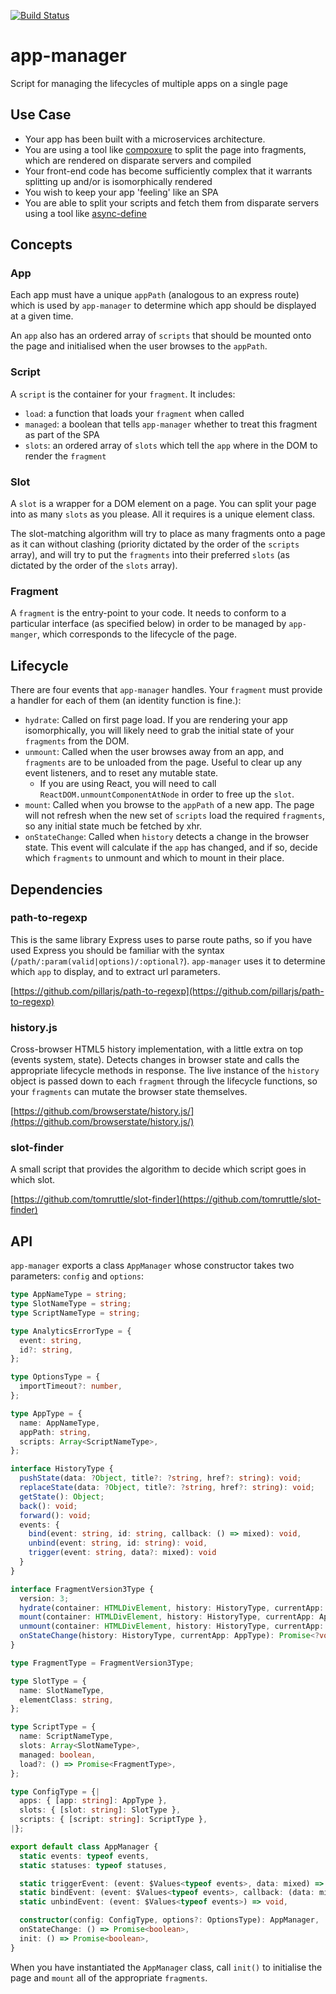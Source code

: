 [![Build Status](https://travis-ci.org/tomruttle/app-manager.svg?branch=master)](https://travis-ci.org/tomruttle/app-manager)

# app-manager

Script for managing the lifecycles of multiple apps on a single page

## Use Case

  * Your app has been built with a microservices architecture.
  * You are using a tool like [compoxure](https://github.com/tes/compoxure) to split the page into fragments, which are rendered on disparate servers and compiled
  * Your front-end code has become sufficiently complex that it warrants splitting up and/or is isomorphically rendered
  * You wish to keep your app 'feeling' like an SPA
  * You are able to split your scripts and fetch them from disparate servers using a tool like [async-define](https://github.com/tes/async-define)

## Concepts

### App

Each app must have a unique `appPath` (analogous to an express route) which is used by `app-manager` to determine which app should be displayed at a given time.

An `app` also has an ordered array of `scripts` that should be mounted onto the page and initialised when the user browses to the `appPath`.

### Script

A `script` is the container for your `fragment`. It includes:

  * `load`: a function that loads your `fragment` when called
  * `managed`: a boolean that tells `app-manager` whether to treat this fragment as part of the SPA
  * `slots`: an ordered array of `slots` which tell the `app` where in the DOM to render the `fragment`

### Slot

A `slot` is a wrapper for a DOM element on a page. You can split your page into as many `slots` as you please. All it requires is a unique element class.

The slot-matching algorithm will try to place as many fragments onto a page as it can without clashing (priority dictated by the order of the `scripts` array), and will try to put the `fragments` into their preferred `slots` (as dictated by the order of the `slots` array).

### Fragment

A `fragment` is the entry-point to your code. It needs to conform to a particular interface (as specified below) in order to be managed by `app-manger`, which corresponds to the lifecycle of the page.

## Lifecycle

There are four events that `app-manager` handles. Your `fragment` must provide a handler for each of them (an identity function is fine.):

  * `hydrate`: Called on first page load. If you are rendering your app isomorphically, you will likely need to grab the initial state of your `fragments` from the DOM.
  * `unmount`: Called when the user browses away from an app, and `fragments` are to be unloaded from the page. Useful to clear up any event listeners, and to reset any mutable state.
    * If you are using React, you will need to call `ReactDOM.unmountComponentAtNode` in order to free up the `slot`.
  * `mount`: Called when you browse to the `appPath` of a new app. The page will not refresh when the new set of `scripts` load the required `fragments`, so any initial state much be fetched by xhr.
  * `onStateChange`: Called when `history` detects a change in the browser state. This event will calculate if the `app` has changed, and if so, decide which `fragments` to unmount and which to mount in their place.

## Dependencies

### path-to-regexp

This is the same library Express uses to parse route paths, so if you have used Express you should be familiar with the syntax (`/path/:param(valid|options)/:optional?`). `app-manager` uses it to determine which `app` to display, and to extract url parameters.

[https://github.com/pillarjs/path-to-regexp](https://github.com/pillarjs/path-to-regexp)

### history.js

Cross-browser HTML5 history implementation, with a little extra on top (events system, state). Detects changes in browser state and calls the appropriate lifecycle methods in response. The live instance of the `history` object is passed down to each `fragment` through the lifecycle functions, so your `fragments` can mutate the browser state themselves.

[https://github.com/browserstate/history.js/](https://github.com/browserstate/history.js/)

### slot-finder

A small script that provides the algorithm to decide which script goes in which slot.

[https://github.com/tomruttle/slot-finder](https://github.com/tomruttle/slot-finder)

## API

`app-manager` exports a class `AppManager` whose constructor takes two parameters: `config` and `options`:

```typescript
type AppNameType = string;
type SlotNameType = string;
type ScriptNameType = string;

type AnalyticsErrorType = {
  event: string,
  id?: string,
};

type OptionsType = {
  importTimeout?: number,
};

type AppType = {
  name: AppNameType,
  appPath: string,
  scripts: Array<ScriptNameType>,
};

interface HistoryType {
  pushState(data: ?Object, title?: ?string, href?: string): void;
  replaceState(data: ?Object, title?: ?string, href?: string): void;
  getState(): Object;
  back(): void;
  forward(): void;
  events: {
    bind(event: string, id: string, callback: () => mixed): void,
    unbind(event: string, id: string): void,
    trigger(event: string, data?: mixed): void
  }
}

interface FragmentVersion3Type {
  version: 3;
  hydrate(container: HTMLDivElement, history: HistoryType, currentApp: AppType): Promise<?void>;
  mount(container: HTMLDivElement, history: HistoryType, currentApp: AppType): Promise<?void>;
  unmount(container: HTMLDivElement, history: HistoryType, currentApp: AppType): boolean;
  onStateChange(history: HistoryType, currentApp: AppType): Promise<?void>;
}

type FragmentType = FragmentVersion3Type;

type SlotType = {
  name: SlotNameType,
  elementClass: string,
};

type ScriptType = {
  name: ScriptNameType,
  slots: Array<SlotNameType>,
  managed: boolean,
  load?: () => Promise<FragmentType>,
};

type ConfigType = {|
  apps: { [app: string]: AppType },
  slots: { [slot: string]: SlotType },
  scripts: { [script: string]: ScriptType },
|};

export default class AppManager {
  static events: typeof events,
  static statuses: typeof statuses,

  static triggerEvent: (event: $Values<typeof events>, data: mixed) => void,
  static bindEvent: (event: $Values<typeof events>, callback: (data: mixed) => mixed) => void,
  static unbindEvent: (event: $Values<typeof events>) => void,

  constructor(config: ConfigType, options?: OptionsType): AppManager,
  onStateChange: () => Promise<boolean>,
  init: () => Promise<boolean>,
}
```

When you have instantiated the `AppManager` class, call `init()` to initialise the page and `mount` all of the appropriate `fragments`.

